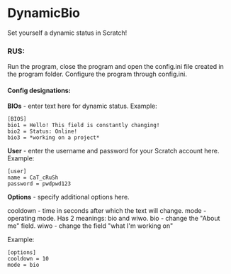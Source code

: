 # DynamicBio
Set yourself a dynamic status in Scratch!

### RUS:
Run the program, close the program and open the config.ini file created in the program folder.
Configure the program through config.ini.

#### Config designations:
**BIOs** - enter text here for dynamic status. Example:
```
[BIOS]
bio1 = Hello! This field is constantly changing!
bio2 = Status: Online!
bio3 = *working on a project*
```
**User** - enter the username and password for your Scratch account here. Example:
```
[user]
name = CaT_cRuSh
password = pwdpwd123
```
**Options** - specify additional options here.

cooldown - time in seconds after which the text will change.
mode - operating mode. Has 2 meanings: bio and wiwo. bio - change the "About me" field. wiwo - change the field "what I'm working on"

Example:
```
[options]
cooldown = 10
mode = bio
```

